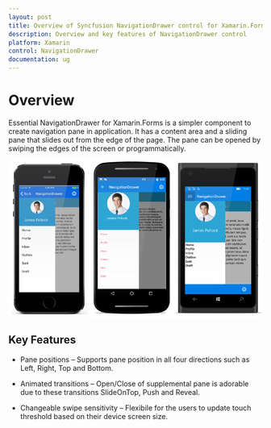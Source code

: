 ```yaml
---
layout: post
title: Overview of Syncfusion NavigationDrawer control for Xamarin.Forms
description: Overview and key features of NavigationDrawer control
platform: Xamarin
control: NavigationDrawer
documentation: ug
---
```


# Overview

Essential NavigationDrawer for Xamarin.Forms is a simpler component to create navigation pane in application. It has a content area and a sliding pane that slides out from the edge of the page. The pane can be opened by swiping the edges of the screen or programmatically.

![](images/NavigationDrawer.png)

## Key Features

* Pane positions – Supports pane position in all four directions such as Left, Right, Top and Bottom. 

* Animated transitions – Open/Close of supplemental pane is adorable due to these transitions SlideOnTop, Push and Reveal.

* Changeable swipe sensitivity – Flexibile for the users to update touch threshold based on their device screen size.